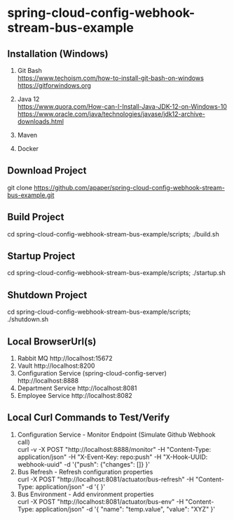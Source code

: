 # spring-cloud-config-webhook-stream-bus-example

## Installation (Windows)
1. Git Bash<br/>
   https://www.techoism.com/how-to-install-git-bash-on-windows<br/>
   https://gitforwindows.org
2. Java 12<br/>
   https://www.quora.com/How-can-I-Install-Java-JDK-12-on-Windows-10<br/>
   https://www.oracle.com/java/technologies/javase/jdk12-archive-downloads.html
3. Maven<br/>

3. Docker<br/>

## Download Project
git clone https://github.com/apaper/spring-cloud-config-webhook-stream-bus-example.git

## Build Project
cd spring-cloud-config-webhook-stream-bus-example/scripts; ./build.sh

## Startup Project
cd spring-cloud-config-webhook-stream-bus-example/scripts; ./startup.sh

## Shutdown Project
cd spring-cloud-config-webhook-stream-bus-example/scripts; ./shutdown.sh

## Local BrowserUrl(s)
1. Rabbit MQ
   http://localhost:15672
2. Vault
   http://localhost:8200
3. Configuration Service (spring-cloud-config-server)
   http://localhost:8888
4. Department Service
   http://localhost:8081
5. Employee Service
   http://localhost:8082
   
## Local Curl Commands to Test/Verify
1. Configuration Service - Monitor Endpoint (Simulate Github Webhook call)<br/>
   curl -v -X POST "http://localhost:8888/monitor" -H "Content-Type: application/json" -H "X-Event-Key: repo:push" -H "X-Hook-UUID: webhook-uuid" -d '{"push": {"changes": []} }'
2. Bus Refresh - Refresh configuration properties<br/>
   curl -X POST "http://localhost:8081/actuator/bus-refresh" -H "Content-Type: application/json" -d '{  }'
3. Bus Environment - Add environment properties<br/>
   curl -X POST "http://localhost:8081/actuator/bus-env" -H "Content-Type: application/json" -d '{ "name": "temp.value", "value": "XYZ" }'
